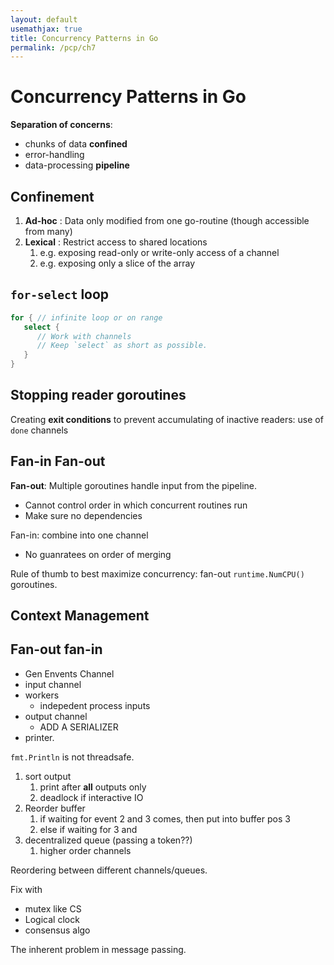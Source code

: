 ```yaml
---
layout: default
usemathjax: true
title: Concurrency Patterns in Go
permalink: /pcp/ch7
---
```


# Concurrency Patterns in Go

**Separation of concerns**:
- chunks of data **confined**
- error-handling
- data-processing **pipeline**

## Confinement

1. **Ad-hoc** : Data only modified from one go-routine (though accessible from many)
2. **Lexical** : Restrict access to shared locations
   1. e.g. exposing read-only or write-only access of a channel
   2. e.g. exposing only a slice of the array

## `for-select` loop

```go
for { // infinite loop or on range
   select {
      // Work with channels
      // Keep `select` as short as possible.
   }
}
```

## Stopping reader goroutines

Creating **exit conditions** to prevent accumulating of inactive readers: use of `done` channels




## Fan-in Fan-out

**Fan-out**: Multiple goroutines handle input from the pipeline.
- Cannot control order in which concurrent routines run
- Make sure no dependencies

Fan-in: combine into one channel
- No guanratees on order of merging

Rule of thumb to best maximize concurrency: fan-out `runtime.NumCPU()` goroutines.

## Context Management

## Fan-out fan-in

- Gen Envents Channel
- input channel
- workers
    - indepedent process inputs
- output channel
  - ADD A SERIALIZER
- printer.

`fmt.Println` is not threadsafe.

1. sort output
   1. print after **all** outputs only
   2. deadlock if interactive IO
2. Reorder buffer
   1. if waiting for event 2 and 3 comes, then put into buffer pos 3
   2. else if waiting for 3 and
3. decentralized queue (passing a token??)
   1. higher order channels

Reordering between different channels/queues.

Fix with 
- mutex like CS
- Logical clock
- consensus algo

The inherent problem in message passing.